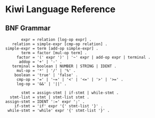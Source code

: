 # Kiwi Language Reference

## BNF Grammar

           expr = relation [log-op expr] .
       relation = simple-expr [cmp-op relation] .
    simple-expr = term [add-op simple-expr] .
           term = factor [mul-op term] .
         factor = '(' expr ')' | '~' expr | add-op expr | terminal .
          addop = '+' | '-' .
       terminal = boolean | NUMBER | STRING | IDENT .
         mul-op = '*' | '/' | '%' .
        boolean = 'true' | 'false' .
         cmp-op = '=' | '~=' | '<' | '<=' | '>' | '>=' .
         log-op = '&&' | '||' .

           stmt = assign-stmt | if-stmt | while-stmt .
      stmt-list = stmt | stmt-list stmt .
    assign-stmt = IDENT ':=' expr ';' .
        if-stmt = 'if' expr '{' stmt-list '}' .
     while-stmt = 'while' expr '{' stmt-list '}' .
